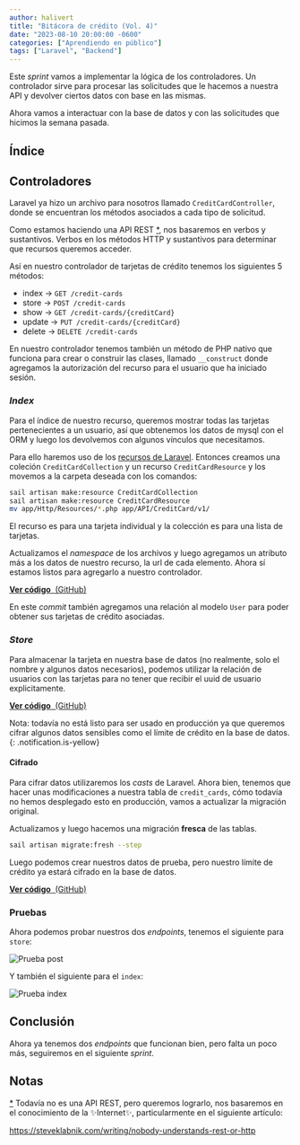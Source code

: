 ```yaml
---
author: halivert
title: "Bitácora de crédito (Vol. 4)"
date: "2023-08-10 20:00:00 -0600"
categories: ["Aprendiendo en público"]
tags: ["Laravel", "Backend"]
---
```


Este _sprint_ vamos a implementar la lógica de los controladores. Un controlador
sirve para procesar las solicitudes que le hacemos a nuestra API y devolver
ciertos datos con base en las mismas.

Ahora vamos a interactuar con la base de datos y con las solicitudes que hicimos
la semana pasada.

<!-- Seguir leyendo -->

## Índice

## Controladores

Laravel ya hizo un archivo para nosotros llamado `CreditCardController`, donde
se encuentran los métodos asociados a cada tipo de solicitud.

Como estamos haciendo una API REST <a href="#one" id="one-up">\*</a>, nos
basaremos en verbos y sustantivos. Verbos en los métodos HTTP y sustantivos para
determinar que recursos queremos acceder.

Así en nuestro controlador de tarjetas de crédito tenemos los siguientes 5
métodos:

- index -> `GET /credit-cards`
- store -> `POST /credit-cards`
- show -> `GET /credit-cards/{creditCard}`
- update -> `PUT /credit-cards/{creditCard}`
- delete -> `DELETE /credit-cards`

En nuestro controlador tenemos también un método de PHP nativo que funciona para
crear o construir las clases, llamado `__construct` donde agregamos la
autorización del recurso para el usuario que ha iniciado sesión.

### _Index_

Para el índice de nuestro recurso, queremos mostrar todas las tarjetas
pertenecientes a un usuario, así que obtenemos los datos de mysql con el ORM y
luego los devolvemos con algunos vínculos que necesitamos.

Para ello haremos uso de los [recursos de Laravel][1]. Entonces creamos una
coleción `CreditCardCollection` y un recurso `CreditCardResource` y los movemos
a la carpeta deseada con los comandos:

```sh
sail artisan make:resource CreditCardCollection
sail artisan make:resource CreditCardResource
mv app/Http/Resources/*.php app/API/CreditCard/v1/
```

El recurso es para una tarjeta individual y la colección es para una lista de
tarjetas.

Actualizamos el _namespace_ de los archivos y luego agregamos un atributo más a
los datos de nuestro recurso, la url de cada elemento. Ahora sí estamos listos
para agregarlo a nuestro controlador.

<div class="text-center underline mb-4">

[**Ver código** &nbsp;(GitHub)][commit-1]

</div>

En este _commit_ también agregamos una relación al modelo `User` para poder
obtener sus tarjetas de crédito asociadas.

### _Store_

Para almacenar la tarjeta en nuestra base de datos (no realmente, solo el nombre
y algunos datos necesarios), podemos utilizar la relación de usuarios con las
tarjetas para no tener que recibir el uuid de usuario explicitamente.

<div class="text-center underline mb-4">

[**Ver código** &nbsp;(GitHub)][commit-2]

</div>

Nota: todavía no está listo para ser usado en producción ya que queremos cifrar
algunos datos sensibles como el límite de crédito en la base de datos.
{: .notification.is-yellow}

#### Cifrado

Para cifrar datos utilizaremos los _casts_ de Laravel. Ahora bien, tenemos que
hacer unas modificaciones a nuestra tabla de `credit_cards`, cómo todavía no
hemos desplegado esto en producción, vamos a actualizar la migración original.

Actualizamos y luego hacemos una migración **fresca** de las tablas.

```sh
sail artisan migrate:fresh --step
```

Luego podemos crear nuestros datos de prueba, pero nuestro límite de crédito ya
estará cifrado en la base de datos.

<div class="text-center underline mb-4">

[**Ver código** &nbsp;(GitHub)][commit-3]

</div>

### Pruebas

Ahora podemos probar nuestros dos _endpoints_, tenemos el siguiente para
`store`:

![Prueba post](https://github.com/halivert/halivert.github.io/assets/16197249/4e2a5e35-7e1e-4f61-a1f5-2b8fb1262c5b)

Y también el siguiente para el `index`:

![Prueba index](https://github.com/halivert/halivert.github.io/assets/16197249/ad2389b2-d3f6-4f5c-ae84-4ebbb8d5796e)

## Conclusión

Ahora ya tenemos dos _endpoints_ que funcionan bien, pero falta un poco más,
seguiremos en el siguiente _sprint_.

## Notas

<a href="#one-up" id="one">\*</a> Todavía no es una API REST, pero queremos
lograrlo, nos basaremos en el conocimiento de la ✨Internet✨, particularmente
en el siguiente artículo:

<https://steveklabnik.com/writing/nobody-understands-rest-or-http>

[1]: https://laravel.com/docs/10.x/eloquent-resources
[commit-1]: https://github.com/halivert/credit-logbook/commit/78eaecfd092e9fce48c17b808a1d5c2d75e7ce3a?diff=unified
[commit-2]: https://github.com/halivert/credit-logbook/commit/c4f76cc69ba62a3b99fda9c094dd715ef3e5a135?diff=unified
[commit-3]: https://github.com/halivert/credit-logbook/commit/68c235aa2417811e33e82deeefc2a61b954c93a3?diff=unified
